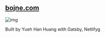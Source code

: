 ## [bojne.com](https://bojne.com)
![img](./images/bojne.gif)

Built by Yueh Han Huang with Gatsby, Netlifyg